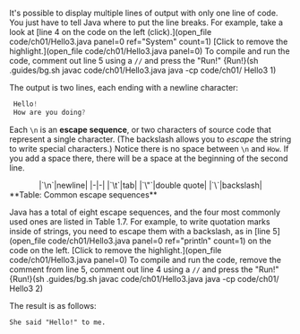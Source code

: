It's possible to display multiple lines of output with only one line of code. You just have to tell Java where to put the line breaks. For example, take a look at [line 4 on the code on the left (click).](open_file code/ch01/Hello3.java panel=0 ref="System" count=1)
[Click to remove the highlight.](open_file code/ch01/Hello3.java panel=0)
To compile and run the code, comment out line 5 using a `//` and press the "Run!"
{Run!}(sh .guides/bg.sh javac code/ch01/Hello3.java java -cp code/ch01/ Hello3 1)




The output is two lines, each ending with a newline character: 
```java
 Hello!
 How are you doing?
 ```



Each `\n` is an **escape sequence**, or two characters of source code that represent a single character. (The backslash allows you to *escape* the string to write special characters.) Notice there is no space between `\n` and `How`. If you add a space there, there will be a space at the beginning of the second line.


<center>
|`\n`|newline|
|-|-|
|`\t`|tab|
|`\"`|double quote|
|`\`|backslash|

</center>
**Table: Common escape sequences**


Java has a total of eight escape sequences, and the four most commonly used ones are listed in Table 1.7. For example, to write quotation marks inside of strings, you need to escape them with a backslash, as in [line 5](open_file code/ch01/Hello3.java panel=0 ref="println" count=1) on the code on the left. 
[Click to remove the highlight.](open_file code/ch01/Hello3.java panel=0)
To compile and run the code, remove the comment from line 5, comment out line 4 using a `//` and press the "Run!"
{Run!}(sh .guides/bg.sh javac code/ch01/Hello3.java java -cp code/ch01/ Hello3 2)


The result is as follows:

```code
She said "Hello!" to me.
```